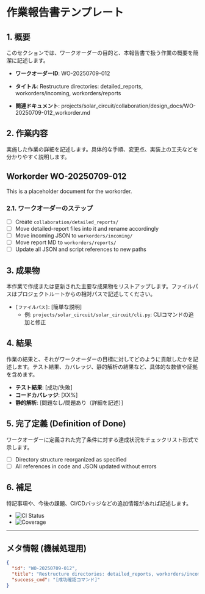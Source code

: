 <!-- TEMPLATE_START -->
# 作業報告書テンプレート

## 1. 概要

このセクションでは、ワークオーダーの目的と、本報告書で扱う作業の概要を簡潔に記述します。

- **ワークオーダーID**: WO-20250709-012
- **タイトル**: Restructure directories: detailed_reports, workorders/incoming, workorders/reports

- **関連ドキュメント**: projects/solar_circuit/collaboration/design_docs/WO-20250709-012_workorder.md


## 2. 作業内容

実施した作業の詳細を記述します。具体的な手順、変更点、実装上の工夫などを分かりやすく説明します。

## Workorder WO-20250709-012

This is a placeholder document for the workorder.

### 2.1. ワークオーダーのステップ

- [ ] Create `collaboration/detailed_reports/`
- [ ] Move detailed-report files into it and rename accordingly
- [ ] Move incoming JSON to `workorders/incoming/`
- [ ] Move report MD to `workorders/reports/`
- [ ] Update all JSON and script references to new paths

## 3. 成果物

本作業で作成または更新された主要な成果物をリストアップします。ファイルパスはプロジェクトルートからの相対パスで記述してください。

- `[ファイルパス]`: [簡単な説明]
  - 例: `projects/solar_circuit/solar_circuit/cli.py`: CLIコマンドの追加と修正

## 4. 結果

作業の結果と、それがワークオーダーの目標に対してどのように貢献したかを記述します。テスト結果、カバレッジ、静的解析の結果など、具体的な数値や証拠を含めます。

- **テスト結果**: [成功/失敗]
- **コードカバレッジ**: [XX%]
- **静的解析**: [問題なし/問題あり（詳細を記述）]

## 5. 完了定義 (Definition of Done)

ワークオーダーに定義された完了条件に対する達成状況をチェックリスト形式で示します。

- [ ] Directory structure reorganized as specified
- [ ] All references in code and JSON updated without errors

## 6. 補足

特記事項や、今後の課題、CI/CDバッジなどの追加情報があれば記述します。

- ![CI Status](https://example.com/ci-badge.svg)
- ![Coverage](https://example.com/coverage-badge.svg)

---

## メタ情報 (機械処理用)

```json
{
  "id": "WO-20250709-012",
  "title": "Restructure directories: detailed_reports, workorders/incoming, workorders/reports",
  "success_cmd": "[成功確認コマンド]"
}
````

<!-- TEMPLATE_END -->